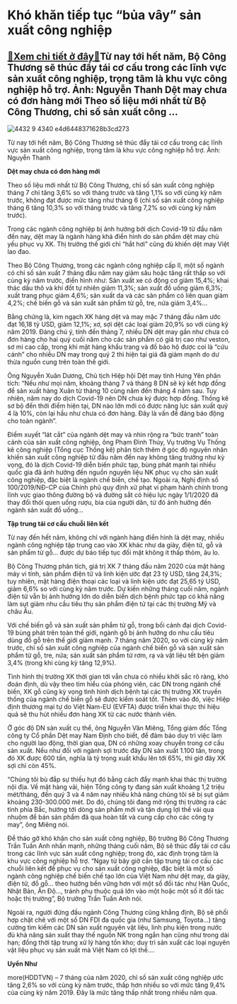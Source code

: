 Khó khăn tiếp tục “bủa vây” sản xuất công nghiệp
================================================

[:gift:Xem chi tiết ở đây:gift:](https://hddtvn.com/kho-khan-tiep-tuc-bua-vay-san-xuat-cong-nghiep/)Từ nay tới hết năm, Bộ Công Thương sẽ thúc đẩy tái cơ cấu trong các lĩnh vực sản xuất công nghiệp, trọng tâm là khu vực công nghiệp hỗ trợ. Ảnh: Nguyễn Thanh Dệt may chưa có đơn hàng mới Theo số liệu mới nhất từ Bộ Công Thương, chỉ số sản xuất công …
----------------------------------------------------------------------------------------------------------------------------------------------------------------------------------------------------------------------------------------------------------





![4432 9 4340 e4d6448371628b3cd273](https://haiquanonline.com.vn/stores/news_dataimages/anhntp/082020/10/16/in_article/4432_9-_4340_e4d6448371628b3cd273.jpg?rt=20200811084057 "undefined")


Từ nay tới hết năm, Bộ Công Thương sẽ thúc đẩy tái cơ cấu trong các lĩnh vực sản xuất công nghiệp, trọng tâm là khu vực công nghiệp hỗ trợ. Ảnh: Nguyễn Thanh



**Dệt may chưa có đơn hàng mới**


Theo số liệu mới nhất từ Bộ Công Thương, chỉ số sản xuất công nghiệp tháng 7 chỉ tăng 3,6% so với tháng trước và tăng 1,1% so với cùng kỳ năm trước, không đạt được mức tăng như tháng 6 (chỉ số sản xuất công nghiệp tháng 6 tăng 10,3% so với tháng trước và tăng 7,2% so với cùng kỳ năm trước).


Trong các ngành công nghiệp bị ảnh hưởng bởi dịch Covid-19 từ đầu năm đến nay, dệt may là ngành hàng khá điển hình do sản phẩm dệt may chủ yếu phục vụ XK. Thị trường thế giới chỉ “hắt hơi” cũng đủ khiến dệt may Việt lao đao.





Theo Bộ Công Thương, trong các ngành công nghiệp cấp II, một số ngành có chỉ số sản xuất 7 tháng đầu năm nay giảm sâu hoặc tăng rất thấp so với cùng kỳ năm trước, điển hình như: Sản xuất xe có động cơ giảm 15,4%; khai thác dầu thô và khí đốt tự nhiên giảm 11,3%; sản xuất đồ uống giảm 6,3%; xuất trang phục giảm 4,6%; sản xuất da và các sản phẩm có liên quan giảm 4,2%; chế biến gỗ và sản xuất sản phẩm từ gỗ, tre, nứa giảm 3,4%…



Bằng chứng là, kim ngạch XK hàng dệt và may mặc 7 tháng đầu năm ước đạt 16,18 tỷ USD, giảm 12,1%; xơ, sợi dệt các loại giảm 20,9% so với cùng kỳ năm 2019. Đáng chú ý, tính đến tháng 7, nhiều DN dệt may gần như chưa có đơn hàng cho hai quý cuối năm cho các sản phẩm có giá trị cao như veston, sơ mi cao cấp, trong khi mặt hàng khẩu trang và đồ bảo hộ được coi là “cứu cánh” cho nhiều DN may trong quý 2 thì hiện tại giá đã giảm mạnh do dư thừa nguồn cung trên toàn thế giới.


Ông Nguyễn Xuân Dương, Chủ tịch Hiệp hội Dệt may tỉnh Hưng Yên phân tích: “Nếu như mọi năm, khoảng tháng 7 và tháng 8 DN sẽ ký kết hợp đồng để sản xuất hàng Xuân từ tháng 10 cùng năm đến tháng 4 năm sau. Tuy nhiên, năm nay do dịch Covid-19 nên DN chưa ký được hợp đồng. Thống kê sơ bộ đến thời điểm hiện tại, DN nào lớn mới có được năng lực sản xuất quý 4 là 10%, còn lại hầu như chưa có đơn hàng. Đây là vấn đề đáng báo động cho toàn ngành”.


Điểm xuyết “lát cắt” của ngành dệt may và nhìn rộng ra “bức tranh” toàn cảnh của sản xuất công nghiệp, ông Phạm Đình Thúy, Vụ trưởng Vụ Thống kê công nghiệp (Tổng cục Thống kê) phân tích thêm ở góc độ nguyên nhân khiến sản xuất công nghiệp từ đầu năm đến nay không tăng trưởng như kỳ vọng, đó là dịch Covid-19 diễn biến phức tạp, bùng phát mạnh tại nhiều quốc gia đã ảnh hưởng đến nguồn nguyên liệu NK phục vụ cho sản xuất công nghiệp, đặc biệt là ngành chế biến, chế tạo. Ngoài ra, Nghị định số 100/2019/NĐ-CP của Chính phủ quy định xử phạt vi phạm hành chính trong lĩnh vực giao thông đường bộ và đường sắt có hiệu lực ngày 1/1/2020 đã thay đổi thói quen uống rượu, bia của người dân, từ đó ảnh hưởng đến ngành sản xuất đồ uống…


**Tập trung tái cơ cấu chuỗi liên kết**


Từ nay đến hết năm, không chỉ với ngành hàng điển hình là dệt may, nhiều ngành công nghiệp tập trung cao vào XK khác như da giày, điện tử, gỗ và sản phẩm từ gỗ… được dự báo tiếp tục đối mặt không ít thấp thỏm, âu lo.


Bộ Công Thương phân tích, giá trị XK 7 tháng đầu năm 2020 của mặt hàng máy vi tính, sản phẩm điện tử và linh kiện ước đạt 23 tỷ USD, tăng 24,3%; tuy nhiên, mặt hàng điện thoại các loại và linh kiện ước đạt 25,65 tỷ USD, giảm 6,6% so với cùng kỳ năm trước. Dự kiến những tháng cuối năm, ngành điện tử vẫn bị ảnh hưởng lớn do diễn biến dịch bệnh phức tạp có khả năng làm sụt giảm nhu cầu tiêu thụ sản phẩm điện tử tại các thị trường Mỹ và châu Âu.


Với chế biến gỗ và sản xuất sản phẩm từ gỗ, trong bối cảnh đại dịch Covid-19 bùng phát trên toàn thế giới, ngành gỗ bị ảnh hưởng do nhu cầu tiêu dùng đồ gỗ trên thế giới giảm mạnh. 7 tháng năm 2020, so với cùng kỳ năm trước, chỉ số sản xuất công nghiệp của ngành chế biến gỗ và sản xuất sản phẩm từ gỗ, tre, nứa; sản xuất sản phẩm từ rơm, rạ và vật liệu tết bện giảm 3,4% (trong khi cùng kỳ tăng 12,9%).


Tình hình thị trường XK thời gian tới vẫn chưa có nhiều khởi sắc rõ ràng, khó đoán định, dù vậy theo tìm hiểu của phóng viên, các DN trong ngành chế biến, XK gỗ cũng kỳ vọng tình hình dịch bệnh tại các thị trường XK truyền thống của ngành chế biến gỗ sẽ được kiểm soát tốt. Thêm vào đó, việc Hiệp định thương mại tự do Việt Nam-EU (EVFTA) được triển khai thực thi hiệu quả sẽ thu hút nhiều đơn hàng XK từ các nước thành viên.


Ở góc độ DN sản xuất cụ thể, ông Nguyễn Văn Miêng, Tổng giám đốc Tổng công ty Cổ phần Dệt may Nam Định cho biết, để đảm bảo duy trì việc làm cho người lao động, thời gian qua, DN có những xoay chuyển trong cơ cấu sản xuất. Nếu như đối với ngành sợi trước đây DN sản xuất 1.100 tấn, trong đó XK được 600 tấn, nghĩa là tỷ trọng xuất khẩu lên tới 65%, thì giờ đây XK sợi chỉ còn 45%.


“Chúng tôi bù đắp sự thiếu hụt đó bằng cách đẩy mạnh khai thác thị trường nội địa. Về mặt hàng vải, hiện Tổng công ty đang sản xuất khoảng 1,2 triệu mét/tháng, đến quý 3 và 4 năm nay nhiều khả năng chúng tôi sẽ bị sụt giảm khoảng 230-300.000 mét. Do đó, chúng tôi đang mở rộng thị trường ra các tỉnh phía Bắc, hướng tới dòng sản phẩm mới và tận dụng lợi thế vải qua nhuộm để bán sản phẩm đã qua hoàn tất và cung cấp cho các công ty may”, ông Miêng nói.


Để tháo gỡ khó khăn cho sản xuất công nghiệp, Bộ trưởng Bộ Công Thương Trần Tuấn Anh nhấn mạnh, những tháng cuối năm, Bộ sẽ thúc đẩy tái cơ cấu trong các lĩnh vực sản xuất công nghiệp; trong đó, xác định trọng tâm là khu vực công nghiệp hỗ trợ. “Ngay từ bây giờ cần tập trung tái cơ cấu các chuỗi liên kết để phục vụ cho sản xuất công nghiệp, đặc biệt là một số ngành công nghiệp chế biến chế tạo lớn của Việt Nam như dệt may, da giày, điện tử, đồ gỗ… theo hướng bền vững hơn với một số đối tác như Hàn Quốc, Nhật Bản, Ấn Độ…, tránh phụ thuộc quá lớn vào một hoặc một số ít đối tác hoặc thị trường”, Bộ trưởng Trần Tuấn Anh nói.


Ngoài ra, người đứng đầu ngành Công Thương cũng khẳng định, Bộ sẽ phối hợp chặt chẽ với một số DN FDI đa quốc gia (như Samsung, Toyota…) tăng cường tìm kiếm các DN sản xuất nguyên vật liệu, linh phụ kiện trong nước đủ khả năng sản xuất thay thế nguồn NK trong ngắn hạn cũng như trong dài hạn; đồng thời tập trung xử lý hàng tồn kho; duy trì sản xuất các loại nguyên vật liệu phục vụ sản xuất mà Việt Nam có lợi thế….




**Uyển Như**



more(HDDTVN) – 7 tháng của năm 2020, chỉ số sản xuất công nghiệp ước tăng 2,6% so với cùng kỳ năm trước, thấp hơn nhiều so với mức tăng 9,4% của cùng kỳ năm 2019. Đây là mức tăng thấp nhất trong nhiều năm qua.

